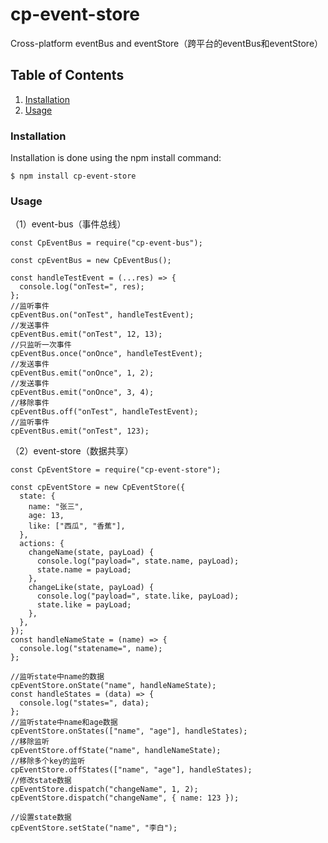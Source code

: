 # cp-event-store
Cross-platform eventBus and eventStore（跨平台的eventBus和eventStore）

## **Table of Contents**

1. [Installation](#Installation)
2. [Usage](#Usage)

### Installation

Installation is done using the npm install command:

```
$ npm install cp-event-store
```

### Usage

（1）event-bus（事件总线）

```
const CpEventBus = require("cp-event-bus");

const cpEventBus = new CpEventBus();

const handleTestEvent = (...res) => {
  console.log("onTest=", res);
};
//监听事件
cpEventBus.on("onTest", handleTestEvent);
//发送事件
cpEventBus.emit("onTest", 12, 13);
//只监听一次事件
cpEventBus.once("onOnce", handleTestEvent);
//发送事件
cpEventBus.emit("onOnce", 1, 2);
//发送事件
cpEventBus.emit("onOnce", 3, 4);
//移除事件
cpEventBus.off("onTest", handleTestEvent);
//监听事件
cpEventBus.emit("onTest", 123);
```

（2）event-store（数据共享）

```
const CpEventStore = require("cp-event-store");

const cpEventStore = new CpEventStore({
  state: {
    name: "张三",
    age: 13,
    like: ["西瓜", "香蕉"],
  },
  actions: {
    changeName(state, payLoad) {
      console.log("payload=", state.name, payLoad);
      state.name = payLoad;
    },
    changeLike(state, payLoad) {
      console.log("payload=", state.like, payLoad);
      state.like = payLoad;
    },
  },
});
const handleNameState = (name) => {
  console.log("statename=", name);
};

//监听state中name的数据
cpEventStore.onState("name", handleNameState);
const handleStates = (data) => {
  console.log("states=", data);
};
//监听state中name和age数据
cpEventStore.onStates(["name", "age"], handleStates);
//移除监听
cpEventStore.offState("name", handleNameState);
//移除多个key的监听
cpEventStore.offStates(["name", "age"], handleStates);
//修改state数据
cpEventStore.dispatch("changeName", 1, 2);
cpEventStore.dispatch("changeName", { name: 123 });

//设置state数据
cpEventStore.setState("name", "李白");
```

